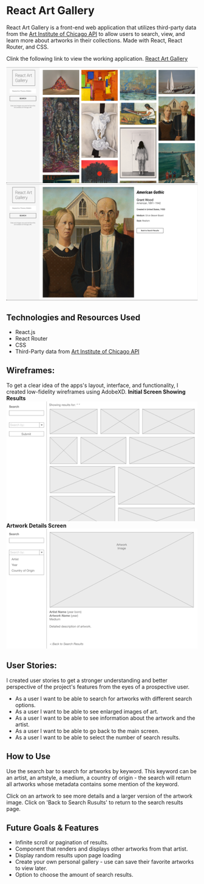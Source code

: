 # React Art Gallery

React Art Gallery is a front-end web application that utilizes third-party data from the [Art Institute of Chicago API](https://api.artic.edu/docs/#quick-start) to allow users to search, view, and learn more about artworks in their collections.  Made with React, React Router, and CSS.

Clink the following link to view the working application.
[React Art Gallery](https://proj-2-react-art-gallery.herokuapp.com/)

![img](screens/screenshot1.png)
![img](screens/screenshot2.png)

## Technologies and Resources Used
- React.js
- React Router
- CSS
- Third-Party data from [Art Institute of Chicago API](https://api.artic.edu/docs/#quick-start)

## Wireframes:
To get a clear idea of the apps's layout, interface, and functionality, I created low-fidelity wireframes using AdobeXD. 
**Initial Screen Showing Results**
![img](screens/wireframe1.png)
**Artwork Details Screen**
![img](screens/wireframe2.png)

## User Stories:
I created user stories to get a stronger understanding and better perspective of the project's features from the eyes of a prospective user.
- As a user I want to be able to search for artworks with different search options.
- As a user I want to be able to see enlarged images of art.
- As a user I want to be able to see information about the artwork and the artist.
- As a user I want to be able to go back to the main screen.
- As a user I want to be able to select the number of search results.





## How to Use
Use the search bar to search for artworks by keyword. This keyword can be an artist, an artstyle, a medium, a country of origin - the search will return all artworks whose metadata contains some mention of the keyword.

Click on an artwork to see more details and a larger version of the artwork image. Click on 'Back to Search Rusults' to return to the search results page.

## Future Goals & Features
- Infinite scroll or pagination of results.
- Component that renders and displays other artworks from that artist.
- Display random results upon page loading
- Create your own personal gallery - use can save their favorite artworks to view later. 
- Option to choose the amount of search results.
